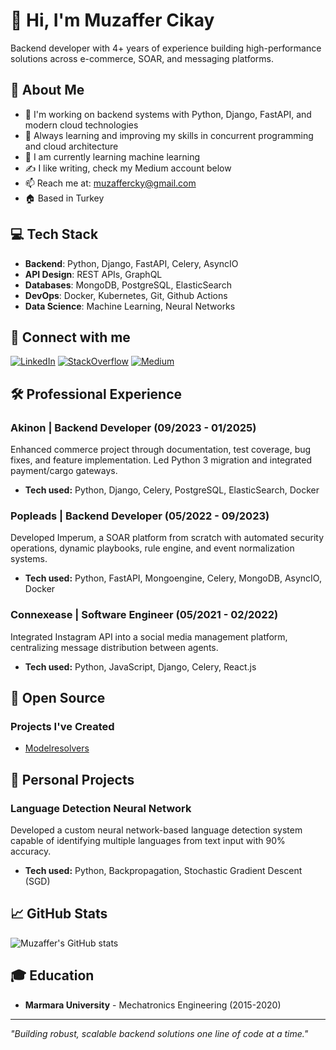 # 👋 Hi, I'm Muzaffer Cikay

Backend developer with 4+ years of experience building high-performance solutions across e-commerce, SOAR, and messaging platforms.

## 🚀 About Me

- 🔭 I'm working on backend systems with Python, Django, FastAPI, and modern cloud technologies
- 🌱 Always learning and improving my skills in concurrent programming and cloud architecture
- 🤖 I am currently learning machine learning
- ✍️ I like writing, check my Medium account below
- 📫 Reach me at: muzaffercky@gmail.com
- 🏠 Based in Turkey

## 💻 Tech Stack
- **Backend**: Python, Django, FastAPI, Celery, AsyncIO
- **API Design**: REST APIs, GraphQL
- **Databases**: MongoDB, PostgreSQL, ElasticSearch
- **DevOps**: Docker, Kubernetes, Git, Github Actions
- **Data Science**: Machine Learning, Neural Networks

## 🔗 Connect with me
[![LinkedIn](https://img.shields.io/badge/LinkedIn-0077B5?style=for-the-badge&logo=linkedin&logoColor=white)](https://www.linkedin.com/in/muzaffercky/)
[![StackOverflow](https://img.shields.io/badge/Stack_Overflow-FE7A16?style=for-the-badge&logo=stack-overflow&logoColor=white)](https://stackoverflow.com/users/11885384/muzaffer)
[![Medium](https://img.shields.io/badge/Medium-000000?style=for-the-badge&logo=medium&logoColor=white)](https://medium.com/@muzaffercky)

## 🛠️ Professional Experience

### Akinon | Backend Developer (09/2023 - 01/2025)
Enhanced commerce project through documentation, test coverage, bug fixes, and feature implementation. Led Python 3 migration and integrated payment/cargo gateways.
- **Tech used:** Python, Django, Celery, PostgreSQL, ElasticSearch, Docker

### Popleads | Backend Developer (05/2022 - 09/2023)
Developed Imperum, a SOAR platform from scratch with automated security operations, dynamic playbooks, rule engine, and event normalization systems.
- **Tech used:** Python, FastAPI, Mongoengine, Celery, MongoDB, AsyncIO, Docker

### Connexease | Software Engineer (05/2021 - 02/2022)
Integrated Instagram API into a social media management platform, centralizing message distribution between agents.
- **Tech used:** Python, JavaScript, Django, Celery, React.js

## 🌟 Open Source

### Projects I've Created
- [Modelresolvers](https://github.com/cikay/Modelresolvers)

## 🔬 Personal Projects

### Language Detection Neural Network
Developed a custom neural network-based language detection system capable of identifying multiple languages from text input with 90% accuracy.
- **Tech used:** Python, Backpropagation, Stochastic Gradient Descent (SGD)

## 📈 GitHub Stats

![Muzaffer's GitHub stats](https://github-readme-stats.vercel.app/api?username=cikay&show_icons=true&theme=dark)

## 🎓 Education
- **Marmara University** - Mechatronics Engineering (2015-2020)

---

*"Building robust, scalable backend solutions one line of code at a time."*
